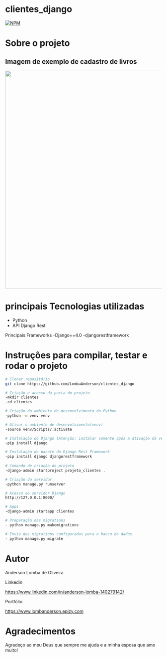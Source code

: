 # clientes_django

[![NPM](https://img.shields.io/npm/l/react)](https://github.com/LombaAnderson/clientes_django/blob/main/LICENSE)

# Sobre o projeto


## Imagem de exemplo de cadastro de livros
<div align="center">
<img src="https://user-images.githubusercontent.com/60937513/165668592-f3aba688-39b3-4d1c-b77c-e437c7798a7f.png" width="700" />
</div>

# principais Tecnologias utilizadas
- Python
- API Django Rest

 Principais Frameworks
-Django==4.0
-djangorestframework


# Instruções para compilar, testar e rodar o projeto

```bash
# Clonar repositório
git clone https://github.com/LombaAnderson/clientes_django

# Criação e acesso da pasta do projeto
-mkdir clientes
-cd clientes

# Criação do ambiente de desenvolvimento do Python
-python -m venv venv

# Ativar o ambiente de desenvolvimento(venv)
-source venv/Scripts/.activate

# Instalação do Django (Atenção: instalar somente após a ativação da venv)
-pip install django

# Instalação do pacote do Django Rest Framework
-pip install django djangorestframework
 
# Comando de criação do projeto
-django-admin startproject projeto_clientes .

# Criação do servidor
-python manage.py runserver

# Acesso ao servidor Django
http://127.0.0.1:8000/

# Apps 
-django-admin startapp clientes

# Preparação das migrations
- python manage.py makemigrations

# Envio das migrations configuradas para o banco de dados
- python manage.py migrate

```

# Autor

Anderson Lomba de Oliveira

Linkedin

https://www.linkedin.com/in/anderson-lomba-140279142/

Portfólio

https://www.lombanderson.epizy.com

# Agradecimentos

Agradeço ao meu Deus que sempre me ajuda e a minha esposa que amo muito! 


